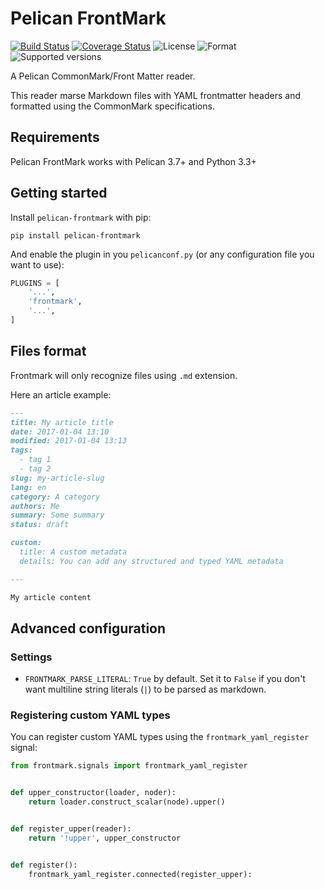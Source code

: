 # Pelican FrontMark

[![Build Status](https://travis-ci.org/noirbizarre/pelican-frontmark.svg?branch=master)](https://travis-ci.org/noirbizarre/pelican-frontmark)
[![Coverage Status](https://coveralls.io/repos/github/noirbizarre/pelican-frontmark/badge.svg?branch=master)](https://coveralls.io/github/noirbizarre/pelican-frontmark?branch=master)
![License](https://img.shields.io/pypi/l/pelican-frontmark.svg)
![Format](https://img.shields.io/pypi/format/pelican-frontmark.svg)
![Supported versions](https://img.shields.io/pypi/pyversions/pelican-frontmark.svg)


A Pelican CommonMark/Front Matter reader.

This reader marse Markdown files with YAML frontmatter headers and formatted using the CommonMark specifications.


## Requirements

Pelican FrontMark works with Pelican 3.7+ and Python 3.3+

## Getting started

Install `pelican-frontmark` with pip:

```shell
pip install pelican-frontmark
```

And enable the plugin in you `pelicanconf.py` (or any configuration file you want to use):

```Python
PLUGINS = [
    '...',
    'frontmark',
    '...',
]
```

## Files format

Frontmark will only recognize files using `.md` extension.

Here an article example:

```markdown
---
title: My article title
date: 2017-01-04 13:10
modified: 2017-01-04 13:13
tags:
  - tag 1
  - tag 2
slug: my-article-slug
lang: en
category: A category
authors: Me
summary: Some summary
status: draft

custom:
  title: A custom metadata
  details: You can add any structured and typed YAML metadata

---

My article content

```

## Advanced configuration

### Settings

- `FRONTMARK_PARSE_LITERAL`: `True` by default. Set it to `False` if you don't want multiline string literals (`|`)
  to be parsed as markdown.

### Registering custom YAML types

You can register custom YAML types using the `frontmark_yaml_register` signal:

```python
from frontmark.signals import frontmark_yaml_register


def upper_constructor(loader, noder):
    return loader.construct_scalar(node).upper()


def register_upper(reader):
    return '!upper', upper_constructor


def register():
    frontmark_yaml_register.connected(register_upper):
```
